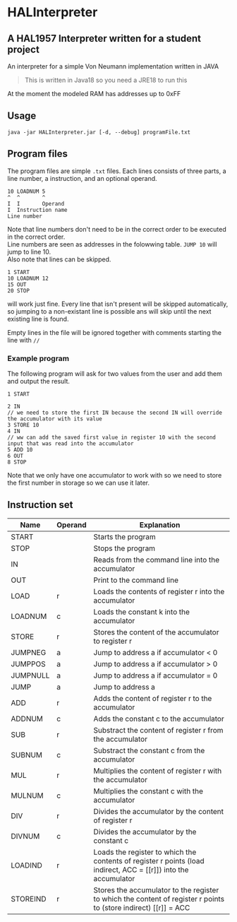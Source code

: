 # HALInterpreter

## A HAL1957 Interpreter written for a student project

An interpreter for a simple Von Neumann implementation written in JAVA

> This is written in Java18 so you need a JRE18 to run this

At the moment the modeled RAM has addresses up to 0xFF

## Usage

```cli
java -jar HALInterpreter.jar [-d, --debug] programFile.txt
```

## Program files

The program files are simple ```.txt``` files.
Each lines consists of three parts, a line number, a instruction, and an optional operand.

```
10 LOADNUM 5
^  ^       ^
I  I       Operand
I  Instruction name
Line number
```

Note that line numbers don't need to be in the correct order to be executed in the correct order.<br>
Line numbers are seen as addresses in the folowwing table. ```JUMP 10``` will jump to line 10. <br>
Also note that lines can be skipped.
```
1 START
10 LOADNUM 12
15 OUT
20 STOP
```
will work just fine. Every line that isn't present will be skipped automatically, so jumping to a non-existant line is possible ans will skip until the next existing line is found.

Empty lines in the file will be ignored together with comments starting the line with ```//```

### Example program

The following program will ask for two values from the user and add them and output the result.

```
1 START

2 IN
// we need to store the first IN because the second IN will override the accumulator with its value
3 STORE 10
4 IN
// ww can add the saved first value in register 10 with the second input that was read into the accumulator
5 ADD 10
6 OUT
8 STOP
```
Note that we only have one accumulator to work with so we need to store the first number in storage so we can use it later.

## Instruction set


| Name        | Operand     | Explanation         |
| ----------- | ----------- | ------------------- |
| START       |             | Starts the program  |
| STOP        |             | Stops the program   |
| IN          |             | Reads from the command line into the accumulator |
| OUT         |             | Print to the command line |
| LOAD        | r           | Loads the contents of register r into the accumulator |
| LOADNUM     | c           | Loads the constant k into the accumulator |
| STORE       | r           | Stores the content of the accumulator to register r |
| JUMPNEG     | a           | Jump to address a if accumulator < 0 |
| JUMPPOS     | a           | Jump to address a if accumulator > 0 |
| JUMPNULL    | a           | Jump to address a if accumulator = 0 |
| JUMP        | a           | Jump to address a |
| ADD         | r           | Adds the content of register r to the accumulator |
| ADDNUM      | c           | Adds the constant c to the accumulator |
| SUB         | r           | Substract the content of register r from the accumulator |
| SUBNUM      | c           | Substract the constant c from the accumulator |
| MUL         | r           | Multiplies the content of register r with the accumulator |
| MULNUM      | c           | Multiplies the constant c with the accumulator |
| DIV         | r           | Divides the accumulator by the content of register r |
| DIVNUM      | c           | Divides the accumulator by the constant c |
| LOADIND     | r           | Loads the register to which the contents of register r points (load indirect, ACC = [[r]]) into the accumulator |
| STOREIND    | r           | Stores the accumulator to the register to which the content of register r points to (store indirect) [[r]] = ACC |
